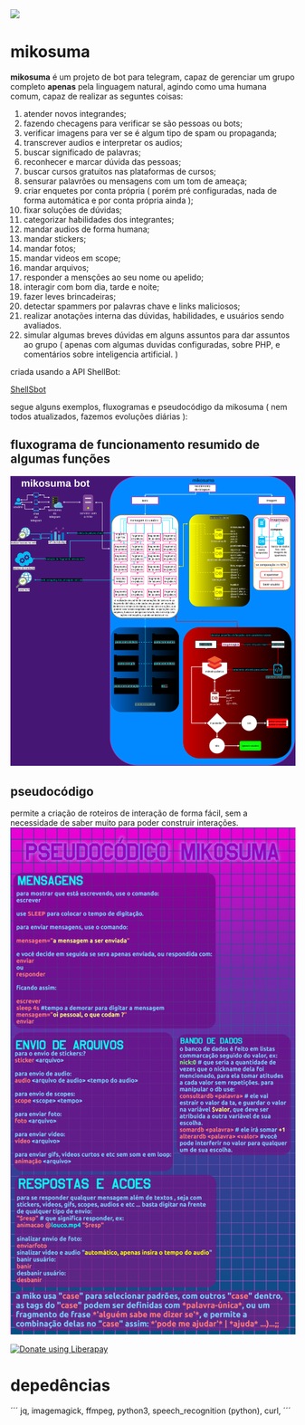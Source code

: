 <img src="https://img.shields.io/liberapay/gives/fabriciocybershell.svg?logo=liberapay">

# mikosuma

**mikosuma** é um projeto de bot para telegram, capaz de gerenciar um grupo completo **apenas** pela linguagem natural, agindo como uma humana comum, capaz de realizar as seguntes coisas:

1. atender novos integrandes;
2. fazendo checagens para verificar se são pessoas ou bots;
3. verificar imagens para ver se é algum tipo de spam ou propaganda;
4. transcrever audios e interpretar os audios;
5. buscar significado de palavras;
6. reconhecer e marcar dúvida das pessoas;
7. buscar cursos gratuitos nas plataformas de cursos;
8. sensurar palavrões ou mensagens com um tom de ameaça;
9. criar enquetes por conta própria ( porém pré configuradas, nada de forma automática e por conta própria ainda );
10. fixar soluções de dúvidas;
11. categorizar habilidades dos integrantes;
12. mandar audios de forma humana;
13. mandar stickers;
14. mandar fotos;
15. mandar videos em scope;
16. mandar arquivos;
17. responder a mensções ao seu nome ou apelido;
18. interagir com bom dia, tarde e noite;
19. fazer leves brincadeiras;
20. detectar spammers por palavras chave e links maliciosos;
21. realizar anotações interna das dúvidas, habilidades, e usuários sendo avaliados.
22. simular algumas breves dúvidas em alguns assuntos para dar assuntos ao grupo ( apenas com algumas duvidas configuradas, sobre PHP, e comentários sobre inteligencia artificial. )

criada usando a API ShellBot:

[ShellSbot](https://github.com/shellscriptx/ShellBot)

segue alguns exemplos, fluxogramas e pseudocódigo da mikosuma ( nem todos atualizados, fazemos evoluções diárias ):
## fluxograma de funcionamento resumido de algumas funções
![](mikosuma.png)
## pseudocódigo
permite a criação de roteiros de interação de forma fácil, sem a necessidade de saber muito para poder construir interações.
![](pseudomiko.png)

<a href="https://liberapay.com/fabriciocybershell/donate"><img alt="Donate using Liberapay" src="https://liberapay.com/assets/widgets/donate.svg"></a>

# depedências
´´´
jq, imagemagick, ffmpeg, python3, speech_recognition (python), curl, 
´´´

